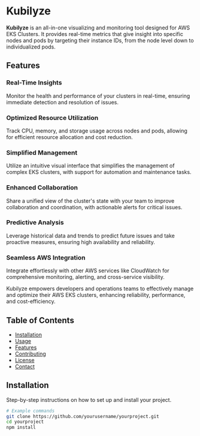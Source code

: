 # Kubilyze

**Kubilyze** is an all-in-one visualizing and monitoring tool designed for AWS EKS Clusters. It provides real-time metrics that give insight into specific nodes and pods by targeting their instance IDs, from the node level down to individualized pods.

## Features

### Real-Time Insights
Monitor the health and performance of your clusters in real-time, ensuring immediate detection and resolution of issues.

### Optimized Resource Utilization
Track CPU, memory, and storage usage across nodes and pods, allowing for efficient resource allocation and cost reduction.

### Simplified Management
Utilize an intuitive visual interface that simplifies the management of complex EKS clusters, with support for automation and maintenance tasks.

### Enhanced Collaboration
Share a unified view of the cluster's state with your team to improve collaboration and coordination, with actionable alerts for critical issues.

### Predictive Analysis
Leverage historical data and trends to predict future issues and take proactive measures, ensuring high availability and reliability.

### Seamless AWS Integration
Integrate effortlessly with other AWS services like CloudWatch for comprehensive monitoring, alerting, and cross-service visibility.

Kubilyze empowers developers and operations teams to effectively manage and optimize their AWS EKS clusters, enhancing reliability, performance, and cost-efficiency.


## Table of Contents

- [Installation](#installation)
- [Usage](#usage)
- [Features](#features)
- [Contributing](#contributing)
- [License](#license)
- [Contact](#contact)

## Installation

Step-by-step instructions on how to set up and install your project.

```bash
# Example commands
git clone https://github.com/yourusername/yourproject.git
cd yourproject
npm install
